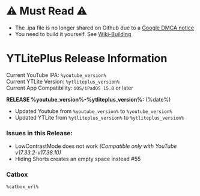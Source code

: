 # ⚠️ Must Read ⚠️
- The .ipa file is no longer shared on Github due to a [Google DMCA notice](https://www.reddit.com/r/jailbreak/comments/1b86tiz/balackburn_here_maintainer_of_ytliteplus_ive_just/) 
- You need to build it yourself. See [Wiki-Building](https://github.com/Balackburn/YTLitePlus/wiki/Building)

# YTLitePlus Release Information

Current YouTube IPA: `%youtube_version%`  
Current YTLite Version: `%ytliteplus_version%`  
Current App Compatibility: `iOS/iPadOS 15.0` or later

**RELEASE %youtube_version%-%ytliteplus_version%:** (%date%)

- Updated Youtube from `%youtube_version%` to `%youtube_version%`
- Updated YTLite from `%ytliteplus_version%` to `%ytliteplus_version%`
  
### Issues in this Release:
- LowContrastMode does not work *(Compatible only with YouTube v17.33.2-v17.38.10)*
- Hiding Shorts creates an empty space instead #55

### Catbox
`%catbox_url%`